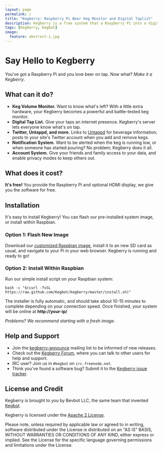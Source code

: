 ```yaml
---
layout: page
permalink: /
title: "Kegberry: Raspberry Pi Beer Keg Monitor and Digital Taplist"
description: Kegberry is a free system that a Raspberry Pi into a digital tap list and beer keg monitor.
tags: [Kegberry, Kegbot]
image:
  feature: abstract-1.jpg
---
```


# Say Hello to Kegberry

You've got a Raspberry Pi and you love beer on tap.  Now what? *Make it a
Kegberry*.

## What can it do?

* **Keg Volume Monitor.** Want to know what's left?  With a little extra
  hardware, your Kegberry becomes a powerful and battle-tested keg monitor.
* **Digital Tap List.**  Give your taps an internet presence.  Kegberry's
  server lets everyone know what's on tap.
* **Twitter, Untappd, and more.** Links to [Untappd](https://untappd.com/)
  for beverage information; posts to your site's Twitter account when you
  add and remove kegs.
* **Notification System.** Want to be alerted when the keg is running low,
  or when someone has started pouring?  No problem; Kegberry does it all.
* **Account System.** Give your friends and family access to your data, and
  enable privacy modes to keep others out.

<!-- <figure class="half">
  <img src="/images/image-filename-1.jpg" alt="">
  <img src="/images/image-filename-2.jpg" alt="">
</figure>
 -->

## What does it cost?

**It's free!** You provide the Raspberry Pi and optional HDMI display,
we give you the software for free.


## Installation

It's easy to install Kegberry! You can flash our pre-installed system
image, or install within Raspbian.


### Option 1: Flash New Image

Download our
[customized Raspbian image](https://github.com/Kegbot/kegberry/releases),
install it to an new SD card as usual, and navigate to your Pi in your web browser.
Kegberry is running and ready to go!


### Option 2: Install Within Raspbian

Run our simple install script on your Raspbian system:

```
bash -c "$(curl -fsSL https://raw.github.com/Kegbot/kegberry/master/install.sh)"
```

The installer is fully automatic, and should take about 10-15 minutes to complete
depending on your connection speed. Once finished, your system will be online at
**http://your-ip/**

*Problems? We recommend starting with a fresh image.*


## Help and Support

* Join the [kegberry-announce](https://groups.google.com/forum/#!forum/kegberry-announce)
  mailing list to be informed of new releases. 
* Check out the [Kegberry Forum](http://forum.kegbot.org/discussions/kegbot-kegberry),
  where you can talk to other users for help and support.
* IRC user? Join us in `#kegbot` on `irc.freenode.net`.
* Think you've found a software bug? Submit it to the
  [Kegberry issue tracker](https://github.com/Kegbot/kegberry/issues).


## License and Credit

Kegberry is brought to you by Bevbot LLC, the same team that
invented [Kegbot](https://kegbot.org/).

Kegberry is licensed under the
[Apache 2 License](https://github.com/Kegbot/kegberry/blob/master/LICENSE.txt).

Please note, unless required by applicable law or agreed to in writing, software
distributed under the License is distributed on an "AS IS" BASIS,
WITHOUT WARRANTIES OR CONDITIONS OF ANY KIND, either express or implied.
See the License for the specific language governing permissions and
limitations under the License.
